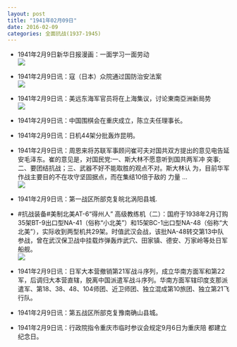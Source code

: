 ```yaml
---
layout: post
title: "1941年02月09日"
date: 2016-02-09
categories: 全面抗战(1937-1945)
---
```


<meta name="referrer" content="no-referrer" />

- 1941年2月9日新华日报漫画：一面学习一面劳动 <br/><img src="https://ww4.sinaimg.cn/large/aca367d8jw1f0thaduoefj20cc0cgab7.jpg" />

- 1941年2月9日讯：寇（日本）众院通过国防治安法案 <br/><img src="https://ww2.sinaimg.cn/large/aca367d8jw1f0tfkth6a8j20nq0bcdii.jpg" />

- 1941年2月9日讯：美远东海军官员将在上海集议，讨论東南亞洲新局势 <br/><img src="https://ww3.sinaimg.cn/large/aca367d8jw1f0tdubh746j20c80bf0tx.jpg" />

- 1941年2月9日讯：中国围棋会在重庆成立，陈立夫任理事长。 

- 1941年2月9日讯：日机44架分批轰炸昆明。 

- 1941年2月9日讯：周恩来将苏联军事顾问崔可夫对国共双方提出的意见电告延 安毛泽东。崔的意见是，对国民党:一、斯大林不愿意听到国共两军冲 突事;二、要团结抗战；三、武器不好不能取胜的观点不对。斯大林认 为，目前华军作战主要目的不在攻守坚固据点，而在集结10倍于敌的 力量 ... <br/><img src="https://ww3.sinaimg.cn/large/aca367d8jw1f0sy884kdgj20c80bxq4j.jpg" />

- 1941年2月9日讯：第一战区所部克复皖北涡阳县城. 

- #抗战装备#美制北美AT-6“得州人” 高级教练机（二）：国府于1938年2月订购35架BT-9出口型NA-41（俗称“小北美”）和15架BC-1出口型NA-48（俗称“大北美”），实际收到两型机共29架。时值武汉会战，该批NA-48转交第13中队参战，曾在武汉保卫战中挂载炸弹轰炸武穴、田家镇、德安、万家岭等处日军船舰。 <br/><img src="https://ww1.sinaimg.cn/large/aca367d8jw1f0sura7v0bj20hd0kkad6.jpg" />

- 1941年2月9日讯：日军大本营撤销第21军战斗序列，成立华南方面军和第22军，后调归大本营直辖，脱离中国派遣军战斗序列。华南方面军辖印度支那派遣军、第18、38、48、104师团、近卫师团、独立混成第10旅团、独立第21飞行队。 

- 1941年2月9日讯：第五战区所部克复豫南确山县城。 

- 1941年2月9日讯：行政院指令重庆市临时参议会规定9月6日为重庆陪 都建立纪念日。 

